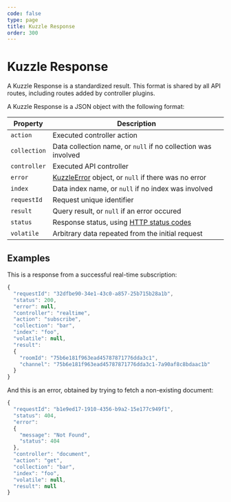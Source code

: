 ```yaml
---
code: false
type: page
title: Kuzzle Response
order: 300
---
```


# Kuzzle Response

A Kuzzle Response is a standardized result. This format is shared by all API routes, including routes added by controller plugins.

A Kuzzle Response is a JSON object with the following format:

| Property     | Description                                                                                         |
| ------------ | --------------------------------------------------------------------------------------------------- |
| `action`     | Executed controller action                                                                          |
| `collection` | Data collection name, or `null` if no collection was involved                                       |
| `controller` | Executed API controller                                                                             |
| `error`      | [KuzzleError](/core/1/api/essentials/errors) object, or `null` if there was no error                |
| `index`      | Data index name, or `null` if no index was involved                                                 |
| `requestId`  | Request unique identifier                                                                           |
| `result`     | Query result, or `null` if an error occured                                                         |
| `status`     | Response status, using [HTTP status codes](https://en.wikipedia.org/wiki/List_of_HTTP_status_codes) |
| `volatile`   | Arbitrary data repeated from the initial request                                                    |

## Examples

This is a response from a successful real-time subscription:

```javascript
{
  "requestId": "32dfbe90-34e1-43c0-a857-25b715b28a1b",
  "status": 200,
  "error": null,
  "controller": "realtime",
  "action": "subscribe",
  "collection": "bar",
  "index": "foo",
  "volatile": null,
  "result":
  {
    "roomId": "75b6e181f963ead45787871776dda3c1",
    "channel": "75b6e181f963ead45787871776dda3c1-7a90af8c8bdaac1b"
  }
}
```

And this is an error, obtained by trying to fetch a non-existing document:

```javascript
{
  "requestId": "b1e9ed17-1910-4356-b9a2-15e177c949f1",
  "status": 404,
  "error":
  {
    "message": "Not Found",
    "status": 404
  },
  "controller": "document",
  "action": "get",
  "collection": "bar",
  "index": "foo",
  "volatile": null,
  "result": null
}
```
